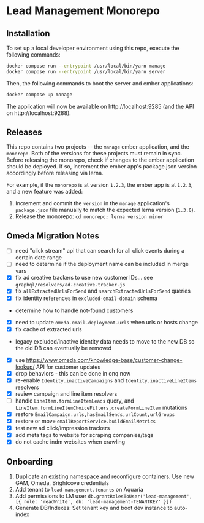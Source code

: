 # Lead Management Monorepo

## Installation
To set up a local developer environment using this repo, execute the following commands:
```sh
docker compose run --entrypoint /usr/local/bin/yarn manage
docker compose run --entrypoint /usr/local/bin/yarn server
```

Then, the following commands to boot the server and ember applications:
```sh
docker compose up manage
```

The application will now be available on http://localhost:9285 (and the API on http://localhost:9288).

## Releases
This repo contains two projects -- the `manage` ember application, and the `monorepo`. Both of the versions for these projects must remain in sync.
Before releasing the monorepo, check if changes to the ember application should be deployed. If so, increment the ember app's package.json version accordingly before releasing via lerna.

For example, if the `monorepo` is at version `1.2.3`, the ember app is at `1.2.3`, and a new feature was added:
1. Increment and commit the `version` in the `manage` application's `package.json` file manually to match the expected lerna version (`1.3.0`).
2. Release the monorepo: `cd monorepo; lerna version minor`

## Omeda Migration Notes
- [ ] need "click stream" api that can search for all click events during a certain date range
- [ ] need to determine if the deployment name can be included in merge vars
- [x] fix ad creative trackers to use new customer IDs... see `graphql/resolvers/ad-creative-tracker.js`
- [x] fix `allExtractedUrlsForSend` and `searchExtractedUrlsForSend` queries
- [x] fix identity references in `excluded-email-domain` schema
- determine how to handle not-found customers
- [x] need to update `omeda-email-deployment-urls` when urls or hosts change
- [x] fix cache of extracted urls
- legacy excluded/inactive identity data needs to move to the new DB so the old DB can eventually be removed
- [x] use https://www.omeda.com/knowledge-base/customer-change-lookup/ API for customer updates
- [x] drop behaviors - this can be done in onq now
- [x] re-enable `Identity.inactiveCampaigns` and `Identity.inactiveLineItems` resolvers
- [x] review campaign and line item resolvers
- [ ] handle `LineItem.formLineItemLeads` query, and `LineItem.formLineItemChoiceFilters,createFormLineItem` mutations
- [x] restore `EmailCampaign.urls,hasEmailSends,urlCount,urlGroups`
- [x] restore or move `emailReportService.buildEmailMetrics`
- [x] test new ad click/impression trackers
- [x] add meta tags to website for scraping companies/tags
- [x] do not cache indm websites when crawling

## Onboarding
1. Duplicate an existing namespace and reconfigure containers. Use new GAM, Omeda, Brightcove credentials
2. Add tenant to `lead-management.tenants` on Aquaria
3. Add permissions to LM user `db.grantRolesToUser('lead-management', [{ role: 'readWrite', db: 'lead-management-TENANTKEY' }])`
4. Generate DB/Indexes: Set tenant key and boot dev instance to auto-index
